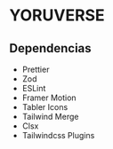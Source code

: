 # YORUVERSE

## Dependencias

-   Prettier
-   Zod
-   ESLint
-   Framer Motion
-   Tabler Icons
-   Tailwind Merge
-   Clsx
-   Tailwindcss Plugins
